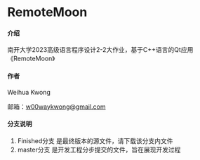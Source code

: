 # RemoteMoon

#### 介绍
南开大学2023高级语言程序设计2-2大作业，基于C++语言的Qt应用《RemoteMoon》

#### 作者
Weihua Kwong 

邮箱：w00waykwong@gmail.com

#### 分支说明
1.  Finished分支 是最终版本的源文件，请下载该分支内文件
2.  master分支 是开发工程分步提交的文件，旨在展现开发过程

